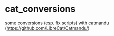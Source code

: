 # cat_conversions
some conversions (esp. fix scripts) with catmandu (https://github.com/LibreCat/Catmandu/)
